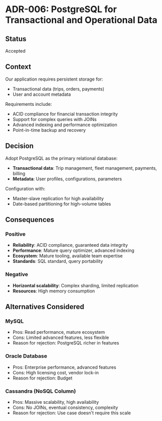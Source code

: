 # ADR-006: PostgreSQL for Transactional and Operational Data

## Status
Accepted

## Context

Our application requires persistent storage for:
- Transactional data (trips, orders, payments)
- User and account metadata

Requirements include:
- ACID compliance for financial transaction integrity
- Support for complex queries with JOINs
- Advanced indexing and performance optimization
- Point-in-time backup and recovery

## Decision

Adopt PostgreSQL as the primary relational database:
- **Transactional data**: Trip management, fleet management, payments, billing
- **Metadata**: User profiles, configurations, parameters

Configuration with:
- Master-slave replication for high availability
- Date-based partitioning for high-volume tables

## Consequences

### Positive
- **Reliability**: ACID compliance, guaranteed data integrity
- **Performance**: Mature query optimizer, advanced indexing
- **Ecosystem**: Mature tooling, available team expertise
- **Standards**: SQL standard, query portability

### Negative
- **Horizontal scalability**: Complex sharding, limited replication
- **Resources**: High memory consumption

## Alternatives Considered

### MySQL
- Pros: Read performance, mature ecosystem
- Cons: Limited advanced features, less flexible
- Reason for rejection: PostgreSQL richer in features

### Oracle Database
- Pros: Enterprise performance, advanced features
- Cons: High licensing cost, vendor lock-in
- Reason for rejection: Budget

### Cassandra (NoSQL Column)
- Pros: Massive scalability, high availability
- Cons: No JOINs, eventual consistency, complexity
- Reason for rejection: Use case doesn't require this scale
